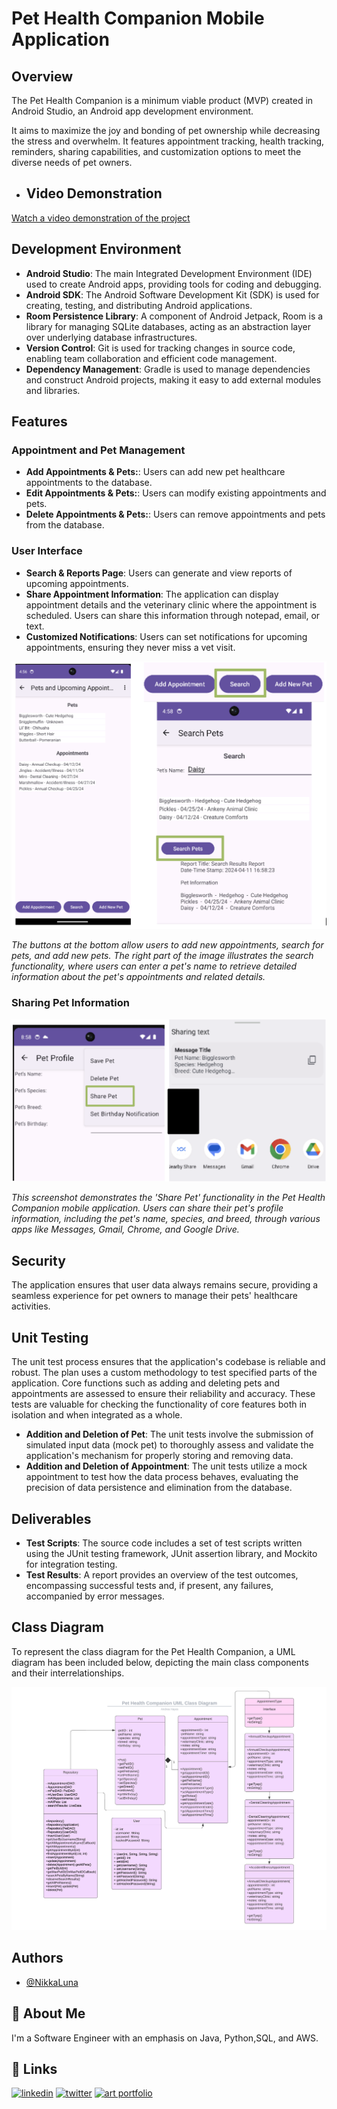 # Pet Health Companion Mobile Application

## Overview

The Pet Health Companion is a minimum viable product (MVP) created in Android Studio, an Android app development environment. 

It aims to maximize the joy and bonding of pet ownership while decreasing the stress and overwhelm. It features appointment tracking, health tracking, reminders, sharing capabilities, and customization options to meet the diverse needs of pet owners. 

- ## Video Demonstration

[Watch a video demonstration of the project](https://youtu.be/DzeBmGI4DZ0)


## Development Environment

- **Android Studio**: The main Integrated Development Environment (IDE) used to create Android apps, providing tools for coding and debugging.
- **Android SDK**: The Android Software Development Kit (SDK) is used for creating, testing, and distributing Android applications.
- **Room Persistence Library**: A component of Android Jetpack, Room is a library for managing SQLite databases, acting as an abstraction layer over underlying database infrastructures.
- **Version Control**: Git is used for tracking changes in source code, enabling team collaboration and efficient code management.
- **Dependency Management**: Gradle is used to manage dependencies and construct Android projects, making it easy to add external modules and libraries.

## Features

### Appointment and Pet Management

- **Add Appointments & Pets:**: Users can add new pet healthcare appointments to the database.
- **Edit Appointments & Pets:**: Users can modify existing appointments and pets.
- **Delete Appointments & Pets:**: Users can remove appointments and pets from the database.

### User Interface

- **Search & Reports Page**: Users can generate and view reports of upcoming appointments.
- **Share Appointment Information**: The application can display appointment details and the veterinary clinic where the appointment is scheduled. Users can share this information through notepad, email, or text.
- **Customized Notifications**: Users can set notifications for upcoming appointments, ensuring they never miss a vet visit.


![Pet Health Companion Interface](https://github.com/NikkaLuna/Pet_Health_Companion_Android_App/blob/master/SearchReport.png)

*The buttons at the bottom allow users to add new appointments, search for pets, and add new pets. The right part of the image illustrates the search functionality, where users can enter a pet's name to retrieve detailed information about the pet's appointments and related details.*


### Sharing Pet Information

![Share Pet Functionality](https://github.com/NikkaLuna/Pet_Health_Companion_Android_App/blob/master/SharePet.png)

*This screenshot demonstrates the 'Share Pet' functionality in the Pet Health Companion mobile application. Users can share their pet's profile information, including the pet's name, species, and breed, through various apps like Messages, Gmail, Chrome, and Google Drive.*


## Security

The application ensures that user data always remains secure, providing a seamless experience for pet owners to manage their pets' healthcare activities.

## Unit Testing

The unit test process ensures that the application's codebase is reliable and robust. The plan uses a custom methodology to test specified parts of the application. Core functions such as adding and deleting pets and appointments are assessed to ensure their reliability and accuracy. These tests are valuable for checking the functionality of core features both in isolation and when integrated as a whole.

- **Addition and Deletion of Pet**: The unit tests involve the submission of simulated input data (mock pet) to thoroughly assess and validate the application's mechanism for properly storing and removing data.
- **Addition and Deletion of Appointment**: The unit tests utilize a mock appointment to test how the data process behaves, evaluating the precision of data persistence and elimination from the database.

## Deliverables

- **Test Scripts**: The source code includes a set of test scripts written using the JUnit testing framework, JUnit assertion library, and Mockito for integration testing.
- **Test Results**: A report provides an overview of the test outcomes, encompassing successful tests and, if present, any failures, accompanied by error messages.

## Class Diagram

To represent the class diagram for the Pet Health Companion, a UML diagram has been included below, depicting the main class components and their interrelationships.

![UML Diagram](https://github.com/NikkaLuna/Pet_Health_Companion_Android_App/blob/master/Pet%20Health%20Companion%20Class%20Diagram.jpeg)


## Authors

- [@NikkaLuna](https://github.com/NikkaLuna)


## 🚀 About Me
I'm a Software Engineer with an emphasis on Java, Python,SQL, and AWS.  


## 🔗 Links
[![linkedin](https://img.shields.io/badge/linkedin-0A66C2?style=for-the-badge&logo=linkedin&logoColor=white)](https://www.linkedin.com/in/andrea-hayes-msml/)
[![twitter](https://img.shields.io/badge/twitter-1DA1F2?style=for-the-badge&logo=twitter&logoColor=white)](https://twitter.com/AHayes_Ninja_)
[![art portfolio](https://img.shields.io/badge/my_art-888?style=for-the-badge&logo=ko-fi&logoColor=white)](https://andreachristinehayes.wixsite.com/andreahayesart/)

